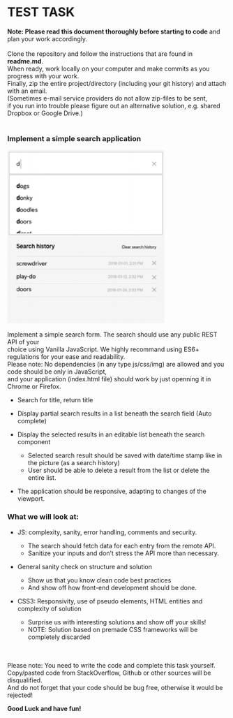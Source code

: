 # TEST TASK

**Note: Please read this document thoroughly before starting to code** and plan your work accordingly.<br/><br/>
Clone the repository and follow the instructions that are found in **readme.md**.<br/> When ready, work locally on your computer and make commits as you progress with your work. <br/>Finally, zip the entire project/directory (including your git history) and attach with an email.<br/>
(Sometimes e-mail service providers do not allow zip-files to be sent, <br/>if you run into trouble please figure out an alternative solution, e.g. shared Dropbox or Google Drive.)<br/><br/>



### Implement a simple search application

<img src="search.jpg" style="width: 360px">

Implement a simple search form. The search should use any public REST API of your<br/>
choice using Vanilla JavaScript. We highly recommand using ES6+ regulations for your ease and readability.<br/>
Please note: No dependencies (in any type js/css/img) are allowed and you code should be only in JavaScript,<br/> 
and your application (index.html file) should work by just openning it in Chrome or Firefox.<br/>

- Search for title, return title
- Display partial search results in a list beneath the search field (Auto complete)
- Display the selected results in an editable list beneath the search component

  - Selected search result should be saved with date/time stamp like in the picture (as a
    search history)
  - User should be able to delete a result from the list or delete the entire
    list.

- The application should be responsive, adapting to changes of the viewport.

### What we will look at:



- JS: complexity, sanity, error handling, comments and security.

  - The search should fetch data for each entry from the remote API.
  - Sanitize your inputs and don’t stress the API more than necessary.

- General sanity check on structure and solution
  - Show us that you know clean code best practices
  - And show off how front-end development should be done.

- CSS3: Responsivity, use of pseudo elements, HTML entities and complexity
  of solution

  - Surprise us with interesting solutions and show off your skills!
  - NOTE: Solution based on premade CSS frameworks will be completely discarded


<br/><br/>
Please note: You need to write the code and complete this task yourself.<br/>
Copy/pasted code from StackOverflow, Github or other sources will be disqualified.<br/>
And do not forget that your code should be bug free, otherwise it would be rejected!


**Good Luck and have fun!**
